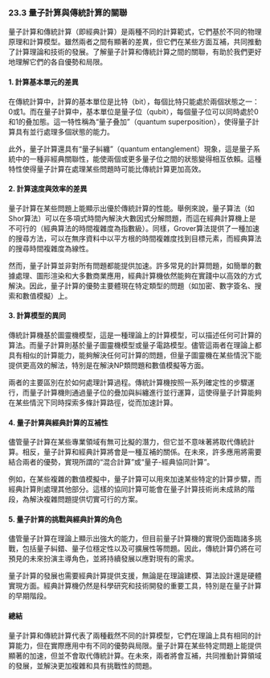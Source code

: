 ### **23.3 量子計算與傳統計算的關聯**

量子計算和傳統計算（即經典計算）是兩種不同的計算範式，它們基於不同的物理原理和計算模型。雖然兩者之間有顯著的差異，但它們在某些方面互補，共同推動了計算理論和技術的發展。了解量子計算和傳統計算之間的關聯，有助於我們更好地理解它們的各自優勢和局限。

#### **1. 計算基本單元的差異**

在傳統計算中，計算的基本單位是比特（bit），每個比特只能處於兩個狀態之一：0或1。而在量子計算中，基本單位是量子位（qubit），每個量子位可以同時處於0和1的叠加態。這一特性稱為“量子叠加”（quantum superposition），使得量子計算具有並行處理多個狀態的能力。

此外，量子計算還具有“量子糾纏”（quantum entanglement）現象，這是量子系統中的一種非經典關聯性，能使兩個或更多量子位之間的狀態變得相互依賴。這種特性使得量子計算在處理某些問題時可能比傳統計算更加高效。

#### **2. 計算速度與效率的差異**

量子計算在某些問題上能顯示出優於傳統計算的性能。舉例來說，量子算法（如Shor算法）可以在多項式時間內解決大數因式分解問題，而這在經典計算機上是不可行的（經典算法的時間複雜度為指數級）。同樣，Grover算法提供了一種加速的搜尋方法，可以在無序資料中以平方根的時間複雜度找到目標元素，而經典算法的搜尋時間複雜度為線性。

然而，量子計算並非對所有問題都能提供加速。許多常見的計算問題，如簡單的數據處理、圖形渲染和大多數商業應用，經典計算機依然能夠在實踐中以高效的方式解決。因此，量子計算的優勢主要體現在特定類型的問題（如加密、數字簽名、搜索和數值模擬）上。

#### **3. 計算模型的異同**

傳統計算機基於圖靈機模型，這是一種理論上的計算模型，可以描述任何可計算的算法。而量子計算則基於量子圖靈機模型或量子電路模型。儘管這兩者在理論上都具有相似的計算能力，能夠解決任何可計算的問題，但量子圖靈機在某些情況下能提供更高效的解法，特別是在解決NP類問題和數值模擬等方面。

兩者的主要區別在於如何處理計算過程。傳統計算機按照一系列確定性的步驟運行，而量子計算機則通過量子位的疊加與糾纏進行並行運算，這使得量子計算能夠在某些情況下同時探索多條計算路徑，從而加速計算。

#### **4. 量子計算與經典計算的互補性**

儘管量子計算在某些專業領域有無可比擬的潛力，但它並不意味著將取代傳統計算。相反，量子計算和經典計算將會是一種互補的關係。在未來，許多應用將需要結合兩者的優勢，實現所謂的“混合計算”或“量子-經典協同計算”。

例如，在某些複雜的數值模擬中，量子計算可以用來加速某些特定的計算步驟，而經典計算則處理其他部分。這樣的協同計算可能會在量子計算技術尚未成熟的階段，為解決複雜問題提供切實可行的方案。

#### **5. 量子計算的挑戰與經典計算的角色**

儘管量子計算在理論上顯示出強大的能力，但目前量子計算機的實現仍面臨諸多挑戰，包括量子糾錯、量子位穩定性以及可擴展性等問題。因此，傳統計算仍將在可預見的未來扮演主導角色，並將持續發展以應對現有的需求。

量子計算的發展也需要經典計算提供支援，無論是在理論建模、算法設計還是硬體實現方面。經典計算機仍然是科學研究和技術開發的重要工具，特別是在量子計算的早期階段。

#### **總結**

量子計算和傳統計算代表了兩種截然不同的計算模型，它們在理論上具有相同的計算能力，但在實際應用中有不同的優勢與局限。量子計算在某些特定問題上能提供顯著的加速，但並不會取代傳統計算。在未來，兩者將會互補，共同推動計算領域的發展，並解決更加複雜和具有挑戰性的問題。